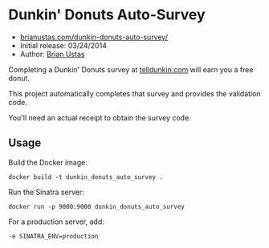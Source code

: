 # Dunkin' Donuts Auto-Survey

- [brianustas.com/dunkin-donuts-auto-survey/](http://brianustas.com/dunkin-donuts-auto-survey/)
- Initial release: 03/24/2014
- Author: [Brian Ustas](http://brianustas.com)

Completing a Dunkin' Donuts survey at [telldunkin.com](https://www.telldunkin.com/) will earn you a free donut.

This project automatically completes that survey and provides the validation code.

You'll need an actual receipt to obtain the survey code.

## Usage

Build the Docker image:

    docker build -t dunkin_donuts_auto_survey .

Run the Sinatra server:

    docker run -p 9000:9000 dunkin_donuts_auto_survey

For a production server, add:

    -e SINATRA_ENV=production

